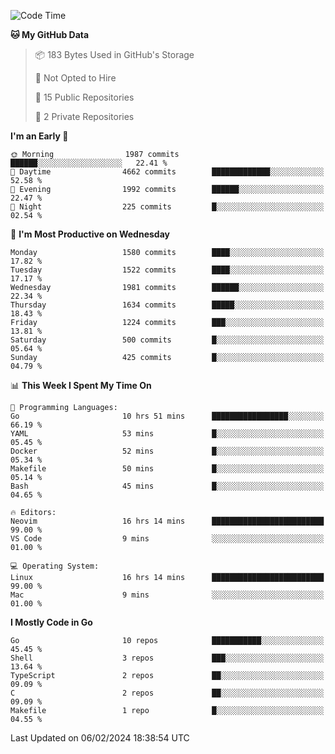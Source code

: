 <!--START_SECTION:waka-->
![Code Time](http://img.shields.io/badge/Code%20Time-363%20hrs%2054%20mins-blue)

**🐱 My GitHub Data** 

> 📦 183 Bytes Used in GitHub's Storage 
 > 
> 🚫 Not Opted to Hire
 > 
> 📜 15 Public Repositories 
 > 
> 🔑 2 Private Repositories 
 > 
**I'm an Early 🐤** 

```text
🌞 Morning                1987 commits        ██████░░░░░░░░░░░░░░░░░░░   22.41 % 
🌆 Daytime                4662 commits        █████████████░░░░░░░░░░░░   52.58 % 
🌃 Evening                1992 commits        ██████░░░░░░░░░░░░░░░░░░░   22.47 % 
🌙 Night                  225 commits         █░░░░░░░░░░░░░░░░░░░░░░░░   02.54 % 
```
📅 **I'm Most Productive on Wednesday** 

```text
Monday                   1580 commits        ████░░░░░░░░░░░░░░░░░░░░░   17.82 % 
Tuesday                  1522 commits        ████░░░░░░░░░░░░░░░░░░░░░   17.17 % 
Wednesday                1981 commits        ██████░░░░░░░░░░░░░░░░░░░   22.34 % 
Thursday                 1634 commits        █████░░░░░░░░░░░░░░░░░░░░   18.43 % 
Friday                   1224 commits        ███░░░░░░░░░░░░░░░░░░░░░░   13.81 % 
Saturday                 500 commits         █░░░░░░░░░░░░░░░░░░░░░░░░   05.64 % 
Sunday                   425 commits         █░░░░░░░░░░░░░░░░░░░░░░░░   04.79 % 
```


📊 **This Week I Spent My Time On** 

```text
💬 Programming Languages: 
Go                       10 hrs 51 mins      █████████████████░░░░░░░░   66.19 % 
YAML                     53 mins             █░░░░░░░░░░░░░░░░░░░░░░░░   05.45 % 
Docker                   52 mins             █░░░░░░░░░░░░░░░░░░░░░░░░   05.34 % 
Makefile                 50 mins             █░░░░░░░░░░░░░░░░░░░░░░░░   05.14 % 
Bash                     45 mins             █░░░░░░░░░░░░░░░░░░░░░░░░   04.65 % 

🔥 Editors: 
Neovim                   16 hrs 14 mins      █████████████████████████   99.00 % 
VS Code                  9 mins              ░░░░░░░░░░░░░░░░░░░░░░░░░   01.00 % 

💻 Operating System: 
Linux                    16 hrs 14 mins      █████████████████████████   99.00 % 
Mac                      9 mins              ░░░░░░░░░░░░░░░░░░░░░░░░░   01.00 % 
```

**I Mostly Code in Go** 

```text
Go                       10 repos            ███████████░░░░░░░░░░░░░░   45.45 % 
Shell                    3 repos             ███░░░░░░░░░░░░░░░░░░░░░░   13.64 % 
TypeScript               2 repos             ██░░░░░░░░░░░░░░░░░░░░░░░   09.09 % 
C                        2 repos             ██░░░░░░░░░░░░░░░░░░░░░░░   09.09 % 
Makefile                 1 repo              █░░░░░░░░░░░░░░░░░░░░░░░░   04.55 % 
```




 Last Updated on 06/02/2024 18:38:54 UTC
<!--END_SECTION:waka-->
